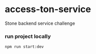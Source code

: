 # access-ton-service
Stone backend service challenge 

### run project locally 
```
npm run start:dev
```
